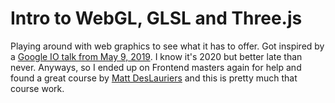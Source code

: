 # Intro to WebGL, GLSL and Three.js

Playing around with web graphics to see what it has to offer. Got inspired by a [Google IO talk from May 9, 2019](https://www.youtube.com/watch?v=K2JzIUIHIhc&t=555s). I know it's 2020 but better late than never. Anyways, so I ended up on Frontend masters again for help and found a great course by [Matt DesLauriers](https://frontendmasters.com/courses/webgl-shaders/) and this is pretty much that course work.

